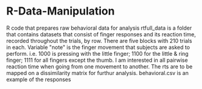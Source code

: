 # R-Data-Manipulation
R code that prepares raw behavioral data for analysis
rtfull_data is a folder that contains datasets that consist of finger responses and its reaction time, recorded throughout the trials, by row.
There are five blocks with 210 trials in each.
Variable "note" is the finger movement that subjects are asked to perform. i.e. 1000 is pressing with the little finger; 1100 for the little & ring finger; 1111 for all fingers except the thumb.
I am interested in all pairwise reaction time when going from one movement to another. The rts are to be mapped on a dissimilarity matrix for furthur analysis.
behavioral.csv is an example of the responses
